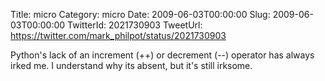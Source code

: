 Title: micro
Category: micro
Date: 2009-06-03T00:00:00
Slug: 2009-06-03T00:00:00
TwitterId: 2021730903
TweetUrl: https://twitter.com/mark_philpot/status/2021730903

Python's lack of an increment (++) or decrement (--) operator has always irked me. I understand why its absent, but it's still irksome.